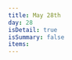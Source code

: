 ```yaml
---
title: May 28th
day: 28
isDetail: true
isSummary: false
items:
---
```


  <!-- 
  - title: Registration
    time: "9:00"
    location: Radialsystem V, Holzmarktstraße 33
    location_link: https://goo.gl/maps/jA7wcLtfZo32
  - title: Kamilah Taylor
    talk: Tired of the state of online conversations? 🙈🙉🙊 Let’s do something about it 💪
    time: "10:00"
    speaker: kamilah
  - title: Coffee Break
    type: break
    time: "11:15"
  -->
